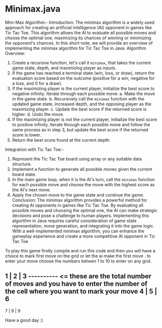 # Minimax.java

Mini-Max Algorithm:-
Introduction:
The minimax algorithm is a widely used approach for creating an artificial 
intelligence (AI) opponent in games like Tic Tac Toe. This algorithm allows the AI 
to evaluate all possible moves and choose the optimal one, maximizing its 
chances of winning or minimizing the opponent's chances. In this short note, 
we will provide an overview of implementing the minimax algorithm for Tic Tac 
Toe in Java.
Algorithm Overview:
1. Create a recursive function, let's call it `minimax`, that takes the current 
game state, depth, and maximizing player as inputs.
2. If the game has reached a terminal state (win, loss, or draw), return the 
evaluation score based on the outcome (positive for a win, negative for a loss, 
and 0 for a draw).
3. If the maximizing player is the current player, initialize the best score to 
negative infinity. Iterate through each possible move:
 a. Make the move in the game state.
 b. Recursively call the `minimax` function with the updated game state, 
increased depth, and the opposing player as the maximizing player.
 c. Update the best score if the returned score is higher.
 d. Undo the move.
4. If the maximizing player is not the current player, initialize the best score to 
positive infinity. Iterate through each possible move and follow the same 
process as in step 3, but update the best score if the returned score is lower.
5. Return the best score found at the current depth.
 
Integration with Tic Tac Toe:-
1. Represent the Tic Tac Toe board using array or any suitable data structure.
2. Implement a function to generate all possible moves given the current board 
state.
3. In the main game loop, when it is the AI's turn, call the `minimax` function 
for each possible move and choose the move with the highest score as the AI's 
next move.
4. Apply the chosen move to the game state and continue the game.
Conclusion:
The minimax algorithm provides a powerful method for creating AI opponents 
in games like Tic Tac Toe. By evaluating all possible moves and choosing the 
optimal one, the AI can make strategic decisions and pose a challenge to 
human players. Implementing this algorithm in Java requires careful 
consideration of game state representation, move generation, and integrating 
it into the game logic. With a well-implemented minimax algorithm, you can 
enhance the gameplay experience and create a more competitive AI opponent 
in Tic Tac Toe

To play this game firstly compile and run this code and then you will have a choice to mark first move on the grid or let the ai make the first move .
to enter your move choose the numbers betwen 1 to 10 to enter on any grid.

1 | 2 | 3
----------       <= these are the total number of moves and you have to enter the number of the cell where you want to mark your move 
4 | 5 | 6
----------
7 | 8 | 9


   Have a good day :)



